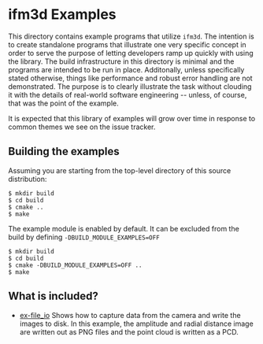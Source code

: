 
ifm3d Examples
==================

This directory contains example programs that utilize `ifm3d`. The
intention is to create standalone programs that illustrate one very specific
concept in order to serve the purpose of letting developers ramp up quickly
with using the library. The build infrastructure in this directory is minimal
and the programs are intended to be run in place. Additonally, unless
specifically stated otherwise, things like performance and robust error
handling are not demonstrated. The purpose is to clearly illustrate the task
without clouding it with the details of real-world software engineering --
unless, of course, that was the point of the example.

It is expected that this library of examples will grow over time in response to
common themes we see on the issue tracker.

Building the examples
----------------------

Assuming you are starting from the top-level directory of this source
distribution:

    $ mkdir build
    $ cd build
    $ cmake ..
    $ make

The example module is enabled by default. It can be excluded from the build by defining ``-DBUILD_MODULE_EXAMPLES=OFF``

    $ mkdir build
    $ cd build
    $ cmake -DBUILD_MODULE_EXAMPLES=OFF ..
    $ make


What is included?
-----------------

* [ex-file_io](ex-file_io.cpp) Shows how to capture data from the camera and
  write the images to disk. In this example, the amplitude and radial distance
  image are written out as PNG files and the point cloud is written as a PCD.

